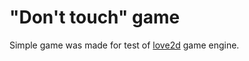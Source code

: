 "Don't touch" game
===============

Simple game was made for test of [love2d](https://love2d.org/)
 game engine.